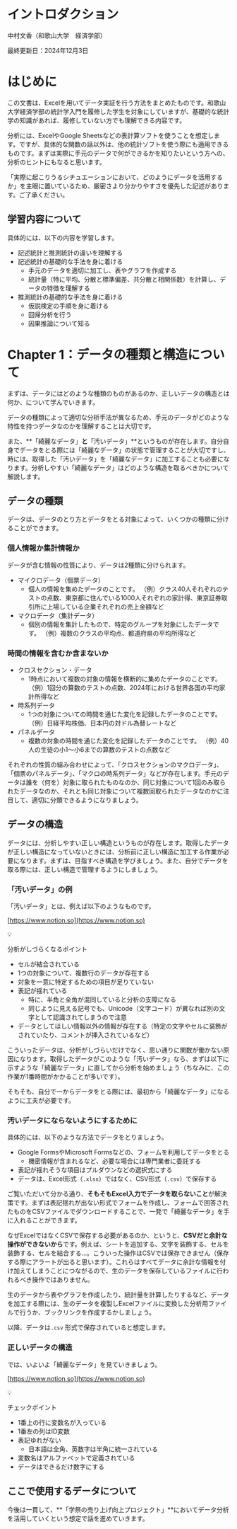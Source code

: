 # イントロダクション

中村文香（和歌山大学　経済学部）

最終更新日：2024年12月3日

# はじめに

この文書は、Excelを用いてデータ実証を行う方法をまとめたものです。和歌山大学経済学部の統計学入門を履修した学生を対象にしていますが、基礎的な統計学の知識があれば、履修していない方でも理解できる内容です。

分析には、ExcelやGoogle Sheetsなどの表計算ソフトを使うことを想定します。ですが、具体的な関数の話以外は、他の統計ソフトを使う際にも適用できるものです。まずは実際に手元のデータで何ができるかを知りたいという方への、分析のヒントにもなると思います。

「実際に起こりうるシチュエーションにおいて、どのようにデータを活用するか」を主眼に置いているため、厳密さより分かりやすさを優先した記述があります。ご了承ください。

## 学習内容について

具体的には、以下の内容を学習します。

- 記述統計と推測統計の違いを理解する
- 記述統計の基礎的な手法を身に着ける
    - 手元のデータを適切に加工し、表やグラフを作成する
    - 統計量（特に平均、分散と標準偏差、共分散と相関係数）を計算し、データの特徴を理解する
- 推測統計の基礎的な手法を身に着ける
    - 仮説検定の手順を身に着ける
    - 回帰分析を行う
    - 因果推論について知る

# Chapter 1：データの種類と構造について

まずは、データにはどのような種類のものがあるのか、正しいデータの構造とは何か、について学んでいきます。

データの種類によって適切な分析手法が異なるため、手元のデータがどのような特性を持つデータなのかを理解することは大切です。

また、**「綺麗なデータ」**と**「汚いデータ」**というものが存在します。自分自身でデータをとる際には「綺麗なデータ」の状態で管理することが大切ですし、時には、取得した「汚いデータ」を「綺麗なデータ」に加工することも必要になります。分析しやすい「綺麗なデータ」はどのような構造を取るべきかについて解説します。

## データの種類

データは、データのとり方とデータをとる対象によって、いくつかの種類に分けることができます。

### 個人情報か集計情報か

データが含む情報の性質により、データは2種類に分けられます。

- マイクロデータ（個票データ）
    - 個人の情報を集めたデータのことです。
    （例）クラス40人それぞれのテストの点数、東京都に住んでいる1000人それぞれの家計得、東京証券取引所に上場している企業それぞれの売上金額など
- マクロデータ（集計データ）
    - 個別の情報を集計したもので、特定のグループを対象にしたデータです。
    （例）複数のクラスの平均点、都道府県の平均所得など

### 時間の情報を含むか含まないか

- クロスセクション・データ
    - 1時点において複数の対象の情報を横断的に集めたデータのことです。
    （例）1回分の算数のテストの点数、2024年における世界各国の平均家計所得など
- 時系列データ
    - 1つの対象についての時間を通じた変化を記録したデータのことです。
    （例）日経平均株価、日本円の対ドル為替レートなど
- パネルデータ
    - 複数の対象の時間を通じた変化を記録したデータのことです。
    （例）40人の生徒の小1～小6までの算数のテストの点数など

それぞれの性質の組み合わせによって、「クロスセクションのマクロデータ」、「個票のパネルデータ」、「マクロの時系列データ」などが存在します。手元のデータは誰を（何を）対象に取られたものなのか、同じ対象について1回のみ取られたデータなのか、それとも同じ対象について複数回取られたデータなのかに注目して、適切に分類できるようになりましょう。

## データの構造

データには、分析しやすい正しい構造というものが存在します。取得したデータが正しい構造になっていないときには、分析前に正しい構造に加工する作業が必要になります。まずは、目指すべき構造を学びましょう。また、自分でデータを取る際には、正しい構造で管理するようにしましょう。

### 「汚いデータ」の例

「汚いデータ」とは、例えば以下のようなものです。

[https://www.notion.so](https://www.notion.so)

<aside>
💡

分析がしづらくなるポイント

- セルが結合されている
- 1つの対象について、複数行のデータが存在する
- 対象を一意に特定するための項目が足りていない
- 表記が揺れている
    - 特に、半角と全角が混同していると分析の支障になる
    - 同じように見える記号でも、Unicode（文字コード）が異なれば別の文字として認識されてしまうので注意
- データとしてほしい情報以外の情報が存在する（特定の文字やセルに装飾がされていたり、コメントが挿入されているなど）
</aside>

こういったデータは、分析がしづらいだけでなく、思い通りに関数が働かない原因になります。取得したデータがこのような「汚いデータ」なら、まずは以下に示すような「綺麗なデータ」に直してから分析を始めましょう（ちなみに、この作業が1番時間がかかることが多いです）。

そもそも、自分で一からデータをとる際には、最初から「綺麗なデータ」になるように工夫が必要です。

### 汚いデータにならないようにするために

具体的には、以下のような方法でデータをとりましょう。

- Google FormsやMicrosoft Formsなどの、フォームを利用してデータをとる
    - 機密情報が含まれるなど、必要な場合には専門業者に委託する
- 表記が揺れそうな項目はプルダウンなどの選択式にする
- データは、Excel形式（`.xlsx`）ではなく、CSV形式（`.csv`）で保存する

ご覧いただいて分かる通り、**そもそもExcel入力でデータを取らないこと**が解決策です。まずは表記揺れが出ない形式でフォームを作成し、フォームで回答されたものをCSVファイルでダウンロードすることで、一発で「綺麗なデータ」を手に入れることができます。

なぜExcelではなくCSVで保存する必要があるのか、というと、**CSVだと余計な操作ができないから**です。例えば、シートを追加する、文字を装飾する、セルを装飾する、セルを結合する…。こういった操作はCSVでは保存できません（保存する際にアラートが出ると思います）。これらはすべてデータに余計な情報を付け加えてしまうことにつながるので、生のデータを保存しているファイルに行われるべき操作ではありません。

生のデータから表やグラフを作成したり、統計量を計算したりするなど、データを加工する際には、生のデータを複製しExcelファイルに変換した分析用ファイルで行うか、ブックリンクを作成するかしましょう。

以降、データは`.csv` 形式で保存されていると想定します。

### 正しいデータの構造

では、いよいよ「綺麗なデータ」を見ていきましょう。

[https://www.notion.so](https://www.notion.so)

<aside>
💡

チェックポイント

- 1番上の行に変数名が入っている
- 1番左の列はID変数
- 表記ゆれがない
    - 日本語は全角、英数字は半角に統一されている
- 変数名はアルファベットで定義されている
- データはできるだけ数字にする
</aside>

## ここで使用するデータについて

今後は一貫して、**「学祭の売り上げ向上プロジェクト」**においてデータ分析を活用していくという想定で話を進めていきます。